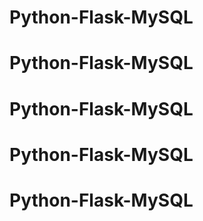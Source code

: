 # Python-Flask-MySQL
# Python-Flask-MySQL
# Python-Flask-MySQL
# Python-Flask-MySQL
# Python-Flask-MySQL
